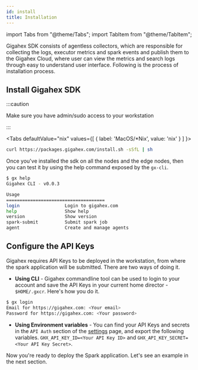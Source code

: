 ```yaml
---
id: install
title: Installation
---
```


import Tabs from "@theme/Tabs";
import TabItem from "@theme/TabItem";

Gigahex SDK consists of agentless collectors, which are responsible for collecting the logs, executor metrics and spark events and publish them to the Gigahex Cloud, where user can view the metrics and search logs through easy to understand user interface. Following is the process of installation process.

## Install Gigahex SDK

:::caution

Make sure you have admin/sudo access to your workstation

:::

<Tabs
defaultValue="nix"
values={[
{ label: 'MacOS/*Nix', value: 'nix' }
]
}>
<TabItem value="nix">

```bash
curl https://packages.gigahex.com/install.sh -sSfL | sh
```

</TabItem>

</Tabs>

Once you've installed the sdk on all the nodes and the edge nodes, then you can test it by using the help command exposed by the `gx-cli`.

```sh
$ gx help
Gigahex CLI - v0.0.3

Usage
=====================================
login                 Login to gigahex.com
help                  Show help
version               Show version
spark-submit          Submit spark job
agent                 Create and manage agents
```

## Configure the API Keys

Gigahex requires API Keys to be deployed in the workstation, from where the spark application will be submitted. There are two ways of doing it.

- **Using CLI** - Gigahex commandline tool can be used to login to your account and save the API Keys in your current home director - `$HOME/.gxcr`. Here's how you do it.

```sh
$ gx login
Email for https://gigahex.com: <Your email>
Password for https://gigahex.com: <Your password>
```

- **Using Environment variables** - You can find your API Keys and secrets in the `API Auth` section of the [settings](https://app.gigahex.com/settings) page, and export the following variables.
  `GHX_API_KEY_ID=<Your API Key ID>` and `GHX_API_KEY_SECRET=<Your API Key Secret>`.

Now you're ready to deploy the Spark application. Let's see an example in the next section.
